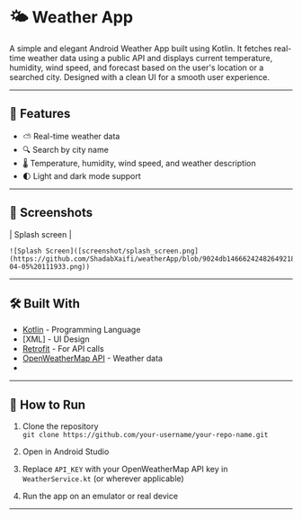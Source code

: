 # 🌤️ Weather App

A simple and elegant Android Weather App built using Kotlin. It fetches real-time weather data using a public API and displays current temperature, humidity, wind speed, and forecast based on the user's location or a searched city. Designed with a clean UI for a smooth user experience.

---

## 🚀 Features

- ⛅ Real-time weather data
- 🔍 Search by city name
- 🌡️ Temperature, humidity, wind speed, and weather description
- 🌓 Light and dark mode support

---

## 📸 Screenshots

  | Splash screen |

    ![Splash Screen]([screenshot/splash_screen.png](https://github.com/ShadabXaifi/weatherApp/blob/9024db146662424826492186f3a89619cceba8c7/Screenshot%202025-04-05%20111933.png))

---

## 🛠️ Built With

- [Kotlin](https://kotlinlang.org/) - Programming Language
- [XML] - UI Design
- [Retrofit](https://square.github.io/retrofit/) - For API calls
- [OpenWeatherMap API](https://openweathermap.org/api) - Weather data
- 
---

## 🔧 How to Run

1. Clone the repository  
   `git clone https://github.com/your-username/your-repo-name.git`

2. Open in Android Studio

3. Replace `API_KEY` with your OpenWeatherMap API key in `WeatherService.kt` (or wherever applicable)

4. Run the app on an emulator or real device

---


